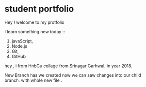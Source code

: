 # student portfolio

Hey ! welcome to my protfolio 

I learn something new today ::

1. javaScript,
1. Node.js
1. Git,
1. GitHub

hey , i from HnbGu collage from Srinagar Garhwal, in year 2018.

New Branch has we created now we can saw changes into our child branch. with whole new file .